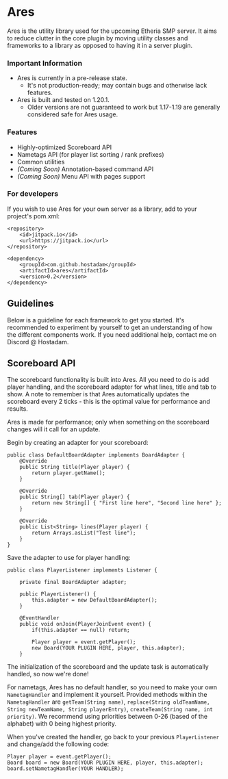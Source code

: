 # Ares
Ares is the utility library used for the upcoming Etheria SMP server.
It aims to reduce clutter in the core plugin by moving utility classes and frameworks to a library as opposed to having it in a server plugin.

### Important Information
* Ares is currently in a pre-release state. 
  * It's not production-ready; may contain bugs and otherwise lack features.
* Ares is built and tested on 1.20.1.
  * Older versions are not guaranteed to work but 1.17-1.19 are generally considered safe for Ares usage.

### Features
* Highly-optimized Scoreboard API
* Nametags API (for player list sorting / rank prefixes)
* Common utilities
* *(Coming Soon)* Annotation-based command API
* *(Coming Soon)* Menu API with pages support

### For developers
If you wish to use Ares for your own server as a library, add to your project's pom.xml:

```
<repository>
    <id>jitpack.io</id>
    <url>https://jitpack.io</url>
</repository>

<dependency>
    <groupId>com.github.hostadam</groupId>
    <artifactId>ares</artifactId>
    <version>0.2</version>
</dependency>
```

## Guidelines
Below is a guideline for each framework to get you started. 
It's recommended to experiment by yourself to get an understanding of how the different components work. If you need additional help, contact me on Discord @ Hostadam.

## Scoreboard API
The scoreboard functionality is built into Ares. All you need to do is add player handling, and the scoreboard adapter for what lines, title and tab to show.
A note to remember is that Ares automatically updates the scoreboard every 2 ticks - this is the optimal value for performance and results.

Ares is made for performance; only when something on the scoreboard changes will it call for an update. 

Begin by creating an adapter for your scoreboard:
```
public class DefaultBoardAdapter implements BoardAdapter {
    @Override
    public String title(Player player) {
        return player.getName();
    }

    @Override
    public String[] tab(Player player) {
        return new String[] { "First line here", "Second line here" };
    }

    @Override
    public List<String> lines(Player player) {
        return Arrays.asList("Test line");
    }
}
```

Save the adapter to use for player handling:
```
public class PlayerListener implements Listener {

    private final BoardAdapter adapter;

    public PlayerListener() {
        this.adapter = new DefaultBoardAdapter();
    }

    @EventHandler
    public void onJoin(PlayerJoinEvent event) {
        if(this.adapter == null) return;

        Player player = event.getPlayer();
        new Board(YOUR PLUGIN HERE, player, this.adapter);
    }
```
The initialization of the scoreboard and the update task is automatically handled, so now we're done!

For nametags, Ares has no default handler, so you need to make your own ```NametagHandler``` and implement it yourself. 
Provided methods within the ```NametagHandler``` are ```getTeam(String name)```, ```replace(String oldTeamName, String newTeamName, String playerEntry)```, ```createTeam(String name, int priority)```. We recommend using priorities between 0-26 (based of the alphabet) with 0 being highest priority.

When you've created the handler, go back to your previous ```PlayerListener``` and change/add the following code:
```
Player player = event.getPlayer();
Board board = new Board(YOUR PLUGIN HERE, player, this.adapter);
board.setNametagHandler(YOUR HANDLER);
```
